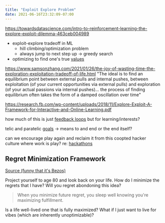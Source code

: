 ```yaml
---
title: "Exploit Explore Problem"
date: 2021-06-16T23:32:09-07:00
---
```


https://towardsdatascience.com/intro-to-reinforcement-learning-the-explore-exploit-dilemma-463ceb004989
-   exploit-explore tradeoff in ML
    -   hill climbing/optimization problem
    -   always jump to next step up → greedy search
-   optimizing to find one's true [values](thoughts/value-setting.md)

https://www.samsonzhang.com/2021/01/26/the-joy-of-wasting-time-the-exploration-exploitation-tradeoff-of-life.html
"The ideal is to find an equilibrium point between external pulls and internal pushes, between exploitation (of your current opportunities via external pulls) and exploration (of your actual passions via internal pushes)... the process of finding equilibrium often takes the form of a damped oscillation over time"

https://research.fb.com/wp-content/uploads/2018/11/Explore-Exploit-A-Framework-for-Interactive-and-Online-Learning.pdf

how much of this is just [feedback loops](/thoughts/feedback-loops) but for learning/interests?

telic and paratelic [goals](posts/2020.md) -> means to and end or the end itself?

can we encourage play again and reclaim it from this coopted hacker culture where work is play? re: [hackathons](posts/hackathons.md)

## Regret Minimization Framework
[Source (funny that it's Bezos)](https://www.youtube.com/watch?v=jwG_qR6XmDQ)

Project yourself to age 80 and look back on your life. How do I minimize the regrets that I have? Will you regret abondoning this idea?

> When you minimize future regret, you sleep well knowing you're maximizing fulfillment.

Is a life well-lived one that is fully maximized? What if I just want to live for vibes (which are inherently unoptimizable)?
